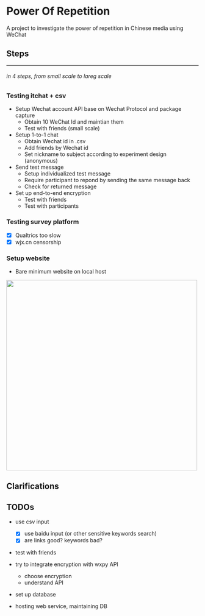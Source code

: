 #  Power Of Repetition
A project to investigate the power of repetition in Chinese media using WeChat

## Steps
----
###### in 4 steps, from small scale to lareg scale
### Testing itchat + csv
* Setup Wechat account API base on Wechat Protocol and package capture
  * Obtain 10 WeChat Id and maintian them
  * Test with friends (small scale)
* Setup 1-to-1 chat
  * Obtain Wechat id in .csv
  * Add friends by Wechat id
  * Set nickname to subject according to experiment design (anonymous)
* Send test message
  * Setup individualized test message 
  * Require participant to repond by sending the same message back
  * Check for returned message
* Set up end-to-end encryption
  * Test with friends
  * Test with participants
  
### Testing survey platform
- [X] Qualtrics too slow
- [X] wjx.cn censorship

### Setup website
* Bare minimum website on local host
<img src="https://raw.githubusercontent.com/lizzij/PowerOfRepetition/master/WebsiteDemo.jpg" width="500" align="middle">

Clarifications
----

TODOs
----
* use csv input
  - [X] use baidu input (or other sensitive keywords search)
  - [X] are links good? keywords bad?
* test with friends 

* try to integrate encryption with wxpy API
    * choose encryption
    * understand API
* set up database
* hosting web service, maintaining DB
